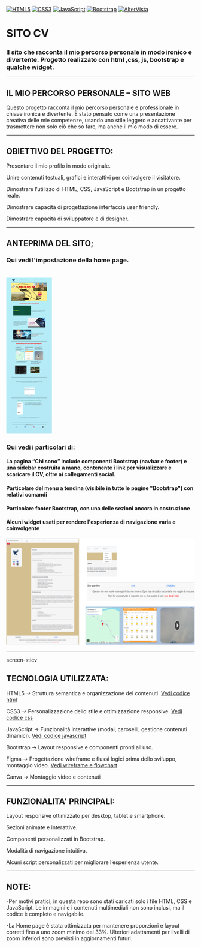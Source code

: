 [![HTML5](https://img.shields.io/badge/HTML5-E34F26?logo=html5&logoColor=white&style=flat)](INFOhtml.md)
[![CSS3](https://img.shields.io/badge/CSS3-1572B6?logo=css3&logoColor=white&style=flat)](INFOcss.md)
[![JavaScript](https://img.shields.io/badge/JavaScript-F7DF1E?logo=javascript&logoColor=black&style=flat)](INFOjs.md)
[![Bootstrap](https://img.shields.io/badge/Bootstrap-7952B3?logo=bootstrap&logoColor=white&style=flat)](INFObootstrap.md)
[![AlterVista](https://img.shields.io/badge/Hosting-AlterVista-orange?style=flat)](INFOaltervista.md)

# SITO CV
### Il sito che racconta il mio percorso personale in modo ironico e divertente. Progetto realizzato con html ,css, js, bootstrap e qualche widget. <br/>

---

## IL MIO PERCORSO PERSONALE – SITO WEB

Questo progetto racconta il mio percorso personale e professionale in chiave ironica e divertente.
È stato pensato come una presentazione creativa delle mie competenze, usando uno stile leggero e accattivante per trasmettere non solo ciò che so fare, ma anche il mio modo di essere.

---

## OBIETTIVO DEL PROGETTO:

Presentare il mio profilo in modo originale.

Unire contenuti testuali, grafici e interattivi per coinvolgere il visitatore.

Dimostrare l’utilizzo di HTML, CSS, JavaScript e Bootstrap in un progetto reale.

Dimostrare capacità di progettazione interfaccia user friendly.

Dimostrare capacità di sviluppatore e di designer. <br>

---

## ANTEPRIMA DEL SITO;
### Qui vedi l'impostazione della home page. <br><br>

![Homepage del sito](/img/home-full.png)

### Qui vedi i particolari di:
#### La pagina “Chi sono” include componenti Bootstrap (navbar e footer) e una sidebar costruita a mano, contenente i link per visualizzare e scaricare il CV, oltre ai collegamenti social.
#### Particolare del menu a tendina (visibile in tutte le pagine "Bootstrap") con relativi comandi
#### Particolare footer Bootstrap, con una delle sezioni ancora in costruzione
#### Alcuni widget usati per rendere l'esperienza di navigazione varia e coinvolgente
![Homepage del sito](/img/screen-sticv.png)

---
screen-sticv
## TECNOLOGIA UTILIZZATA:

HTML5 → Struttura semantica e organizzazione dei contenuti. 
[Vedi codice html](/codice/html)  


CSS3 → Personalizzazione dello stile e ottimizzazione responsive.
[Vedi codice css](/codice/css)  

JavaScript → Funzionalità interattive (modal, caroselli, gestione contenuti dinamici).
[Vedi codice javascript](/codice/js)  

Bootstrap → Layout responsive e componenti pronti all’uso.

Figma → Progettazione wireframe e flussi logici prima dello sviluppo, montaggio video.
[Vedi wireframe e flowchart](/sitoCv/wireframe-flowchart-sitocv.png)  

Canva → Montaggio video e contenuti

---

## FUNZIONALITA' PRINCIPALI:

Layout responsive ottimizzato per desktop, tablet e smartphone.

Sezioni animate e interattive.

Componenti personalizzati in Bootstrap.

Modalità di navigazione intuitiva.

Alcuni script personalizzati per migliorare l’esperienza utente.

---


## NOTE:

-Per motivi pratici, in questa repo sono stati caricati solo i file HTML, CSS e JavaScript.
Le immagini e i contenuti multimediali non sono inclusi, ma il codice è completo e navigabile.

-La Home page è stata ottimizzata per mantenere proporzioni e layout corretti fino a uno zoom minimo del 33%.
Ulteriori adattamenti per livelli di zoom inferiori sono previsti in aggiornamenti futuri.

